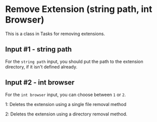 # Remove Extension (string path, int Browser)
This is a class in Tasks for removing extensions.


## Input #1 - string path

For the `string path` input, you should put the path to the extension directory, if it isn't defined already.


## Input #2 - int browser

For the `int browser` input, you can choose between `1` or `2`.

1: Deletes the extension using a single file removal method

2: Deletes the extension using a directory removal method.
